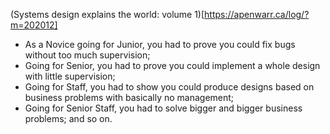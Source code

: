 (Systems design explains the world: volume 1)[https://apenwarr.ca/log/?m=202012]
- As a Novice going for Junior, you had to prove you could fix bugs without too much supervision;
- Going for Senior, you had to prove you could implement a whole design with little supervision;
- Going for Staff, you had to show you could produce designs based on business problems with basically no management;
- Going for Senior Staff, you had to solve bigger and bigger business problems; and so on.
